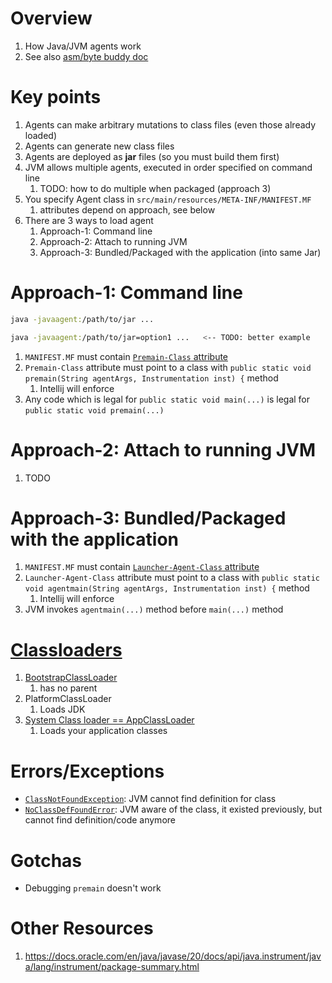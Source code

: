 # Overview

1. How Java/JVM agents work
1. See also [asm/byte buddy doc](./bytecode_asm_aspects.md)

# Key points

1. Agents can make arbitrary mutations to class files (even those already loaded)
1. Agents can generate new class files
1. Agents are deployed as **jar** files (so you must build them first)
1. JVM allows multiple agents, executed in order specified on command line
    1. TODO: how to do multiple when packaged (approach 3)
1. You specify Agent class in `src/main/resources/META-INF/MANIFEST.MF`
    1. attributes depend on approach, see below
1. There are 3 ways to load agent
    1. Approach-1: Command line
    1. Approach-2: Attach to running JVM
    1. Approach-3: Bundled/Packaged with the application (into same Jar)

# Approach-1: Command line

```bash
java -javaagent:/path/to/jar ...

java -javaagent:/path/to/jar=option1 ...   <-- TODO: better example
```

1. `MANIFEST.MF` must contain [`Premain-Class` attribute](https://docs.oracle.com/en/java/javase/20/docs/api/java.instrument/java/lang/instrument/package-summary.html#manifest-attributes-heading)
1. `Premain-Class` attribute must point to a class with `public static void premain(String agentArgs, Instrumentation inst) {` method
    1. Intellij will enforce
1. Any code which is legal for `public static void main(...)` is legal for `public static void premain(...)`

# Approach-2: Attach to running JVM

1. TODO

# Approach-3: Bundled/Packaged with the application

1. `MANIFEST.MF` must contain [`Launcher-Agent-Class` attribute](https://docs.oracle.com/en/java/javase/20/docs/api/java.instrument/java/lang/instrument/package-summary.html#manifest-attributes-heading)
1. `Launcher-Agent-Class` attribute must point to a class with `public static void agentmain(String agentArgs, Instrumentation inst) {` method
    1. Intellij will enforce
1. JVM invokes `agentmain(...)` method before `main(...)` method

# [Classloaders](https://docs.oracle.com/en/java/javase/20/docs/api/java.base/java/lang/ClassLoader.html)

1. [BootstrapClassLoader](https://docs.oracle.com/en/java/javase/20/docs/api/java.base/java/lang/ClassLoader.html)
    1. has no parent
1. PlatformClassLoader
    1. Loads JDK
1. [System Class loader == AppClassLoader](https://docs.oracle.com/en/java/javase/20/docs/api/java.base/java/lang/ClassLoader.html#getSystemClassLoader())
    1. Loads your application classes

# Errors/Exceptions

- [`ClassNotFoundException`](https://docs.oracle.com/en/java/javase/20/docs/api/java.base/java/lang/ClassNotFoundException.html): JVM cannot find definition for class
- [`NoClassDefFoundError`](https://docs.oracle.com/en/java/javase/20/docs/api/java.base/java/lang/NoClassDefFoundError.html): JVM aware of the class, it existed previously, but cannot find definition/code anymore

# Gotchas

- Debugging `premain` doesn't work

# Other Resources

1. https://docs.oracle.com/en/java/javase/20/docs/api/java.instrument/java/lang/instrument/package-summary.html
